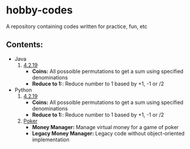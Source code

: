 # hobby-codes
A repository containing codes written for practice, fun, etc

## Contents:
- Java
  1. [4.2.19](Java/4.2.19)
     - **Coins:** All possoible permutations to get a sum using specified denominations
     - **Reduce to 1:**: Reduce number to 1 based by +1, -1 or /2
- Python
  1. [4.2.19](Python/4.2.19)
     - **Coins:** All possoible permutations to get a sum using specified denominations
     - **Reduce to 1:**: Reduce number to 1 based by +1, -1 or /2
  2. [Poker](Python/Poker)
     - **Money Manager:** Manage virtual money for a game of poker
     - **Legacy Money Manager:** Legacy code without object-oriented implementation
